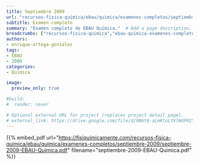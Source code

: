 ```yaml
---
title: Septiembre 2009
url: "recursos-fisica-quimica/ebau/quimica/examenes-completos/septiembre-2009"
subtitle: Examen completo
summary: "Examen completo de EBAU Química."  # Add a page description.
breadcrumbs: ["recursos-fisica-quimica","ebau-quimica-examenes-completos"]
authors:
- enrique-ortega-gonzalez
tags:
- EBAU
- 2009
categories:
- Química

image:
  preview_only: true

#build:
#  render: never

# Optional external URL for project (replaces project detail page).
# external_link: https://drive.google.com/file/d/0B6t6-aLmKtoLYVlWdFM2Ym5fV28/view
---
```


{{% embed_pdf url="https://fisiquimicamente.com/recursos-fisica-quimica/ebau/quimica/examenes-completos/septiembre-2009/septiembre-2009-EBAU-Quimica.pdf" filename="septiembre-2009-EBAU-Quimica.pdf" %}}